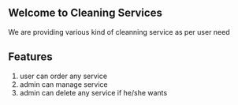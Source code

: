 ## Welcome to Cleaning Services

We are providing various kind of cleanning service as per user need

## Features
1. user can order any service
2. admin can manage service
3. admin can delete any service if he/she wants